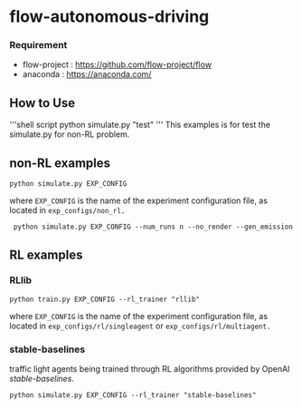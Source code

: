 # flow-autonomous-driving

### Requirement

- flow-project : https://github.com/flow-project/flow
- anaconda : https://anaconda.com/

## How to Use

'''shell script
python simulate.py "test"
'''
This examples is for test the simulate.py for non-RL problem.

## non-RL examples

```shell script
python simulate.py EXP_CONFIG
```

where `EXP_CONFIG` is the name of the experiment configuration file, as located in `exp_configs/non_rl.`

```shell script
 python simulate.py EXP_CONFIG --num_runs n --no_render --gen_emission
```

## RL examples

### RLlib

```shell script
python train.py EXP_CONFIG --rl_trainer "rllib"
```

where `EXP_CONFIG` is the name of the experiment configuration file, as located in `exp_configs/rl/singleagent` or `exp_configs/rl/multiagent.`

### stable-baselines

traffic light agents being trained through RL algorithms provided by OpenAI _stable-baselines_.

```shell script
python simulate.py EXP_CONFIG --rl_trainer "stable-baselines"
```
